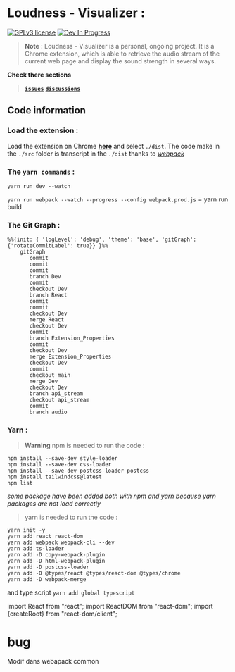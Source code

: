 # Loudness - Visualizer :
[![GPLv3 license](https://img.shields.io/badge/License-GPLv3-blue.svg)](https://github.com/Aubert-Antoine/loudness-visualizer/blob/master/LICENSE.GPL)
[![Dev In Progress](https://img.shields.io/badge/development-In%20Progress-brightgreen)](https://gitHub.com/Aubert-Antoine/loudness-visualizer/graphs/commit-activity)


> **Note** :
> Loudness - Visualizer is a personal, ongoing project. It is a Chrome extension, which is able to retrieve the audio stream of the current web page and display the sound strength in several ways. 

**Check there sections**
> **[`issues`](https://github.com/Aubert-Antoine/loudness-visualizer/issues)**
> **[`discussions`](https://github.com/Aubert-Antoine/loudness-visualizer/discussions)**

## Code information

### Load the extension :

Load the extension on Chrome [**here**](chrome://extensions/) and select `./dist`.
The code make in the `./src` folder is transcript in the `./dist` thanks to [*webpack*](https://webpack.js.org/)

### The **`yarn commands`** :

```
yarn run dev --watch

```

`yarn run webpack --watch --progress --config webpack.prod.js` = yarn run build

### The Git Graph :

```mermaid
%%{init: { 'logLevel': 'debug', 'theme': 'base', 'gitGraph': {'rotateCommitLabel': true}} }%%
    gitGraph
       commit
       commit
       commit
       branch Dev
       commit
       checkout Dev
       branch React
       commit
       commit
       checkout Dev
       merge React
       checkout Dev
       commit
       branch Extension_Properties
       commit
       checkout Dev
       merge Extension_Properties
       checkout Dev
       commit
       checkout main
       merge Dev
       checkout Dev
       branch api_stream
       checkout api_stream
       commit
       branch audio
```

### Yarn :

> **Warning**
> npm is needed to run the code :

```
npm install --save-dev style-loader         
npm install --save-dev css-loader           
npm install --save-dev postcss-loader postcss
npm install tailwindcss@latest
npm list  
```
_some package have been added both with npm and yarn because yarn packages are not load correctly_

> yarn is needed to run the code :
```
yarn init -y
yarn add react react-dom
yarn add webpack webpack-cli --dev
yarn add ts-loader
yarn add -D copy-webpack-plugin
yarn add -D html-webpack-plugin
yarn add -D postcss-loader
yarn add -D @types/react @types/react-dom @types/chrome
yarn add -D webpack-merge
```

and type script
`yarn add global typescript`

import React from "react";
import ReactDOM from "react-dom";
import {createRoot} from "react-dom/client";

# bug

Modif dans webapack common 